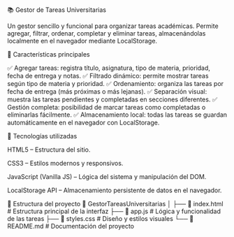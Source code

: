 📚 Gestor de Tareas Universitarias

Un gestor sencillo y funcional para organizar tareas académicas. Permite agregar, filtrar, ordenar, completar y eliminar tareas, almacenándolas localmente en el navegador mediante LocalStorage.

🚀 Características principales

✅ Agregar tareas: registra título, asignatura, tipo de materia, prioridad, fecha de entrega y notas.
✅ Filtrado dinámico: permite mostrar tareas según tipo de materia y prioridad.
✅ Ordenamiento: organiza las tareas por fecha de entrega (más próximas o más lejanas).
✅ Separación visual: muestra las tareas pendientes y completadas en secciones diferentes.
✅ Gestión completa: posibilidad de marcar tareas como completadas o eliminarlas fácilmente.
✅ Almacenamiento local: todas las tareas se guardan automáticamente en el navegador con LocalStorage.

🧠 Tecnologías utilizadas

HTML5 – Estructura del sitio.

CSS3 – Estilos modernos y responsivos.

JavaScript (Vanilla JS) – Lógica del sistema y manipulación del DOM.

LocalStorage API – Almacenamiento persistente de datos en el navegador.

📂 Estructura del proyecto
📁 GestorTareasUniversitarias
│
├── 📄 index.html        # Estructura principal de la interfaz
├── 📄 app.js            # Lógica y funcionalidad de las tareas
├── 📄 styles.css        # Diseño y estilos visuales
└── 📄 README.md         # Documentación del proyecto
